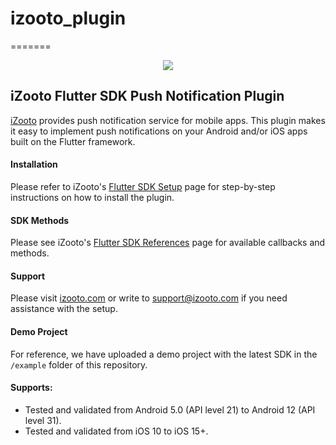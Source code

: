 # izooto_plugin
=======
<p align = "center">
	<img src="https://user-images.githubusercontent.com/60651012/129727793-bc8b8f01-b317-4f1c-bace-c6882b86bff7.png">
</p>

## iZooto Flutter SDK Push Notification Plugin

[iZooto](https://www.izooto.com) provides push notification service for mobile apps. This plugin makes it easy to implement push notifications on your Android and/or iOS apps built on the Flutter framework.

#### Installation

Please refer to iZooto's [Flutter SDK Setup](https://help.izooto.com/docs/flutter-sdk-setup) page for step-by-step instructions on how to install the plugin.

#### SDK Methods

Please see iZooto's [Flutter SDK References](https://help.izooto.com/docs/flutter-sdk) page for available callbacks and methods.


#### Support

Please visit [izooto.com](https://www.izooto.com) or write to [support@izooto.com](mailto:support@izooto.com) if you need assistance with the setup.

#### Demo Project

For reference, we have uploaded a demo project with the latest SDK in the <code>/example</code> folder of this repository.

#### Supports:

* Tested and validated from Android 5.0 (API level 21) to Android 12 (API level 31).
* Tested and validated from iOS 10 to iOS 15+.


